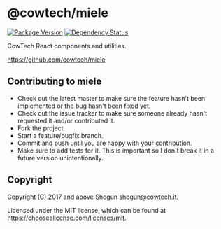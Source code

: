 # @cowtech/miele

[![Package Version](https://img.shields.io/npm/v/@cowtech/miele.svg)](https://npmjs.com/package/@cowtech/miele)
[![Dependency Status](https://img.shields.io/gemnasium/github.com/cowtech/miele.svg)](https://gemnasium.com/github.com/cowtech/miele)

CowTech React components and utilities.

https://github.com/cowtech/miele

## Contributing to miele

- Check out the latest master to make sure the feature hasn't been implemented or the bug hasn't been fixed yet.
- Check out the issue tracker to make sure someone already hasn't requested it and/or contributed it.
- Fork the project.
- Start a feature/bugfix branch.
- Commit and push until you are happy with your contribution.
- Make sure to add tests for it. This is important so I don't break it in a future version unintentionally.

## Copyright

Copyright (C) 2017 and above Shogun <shogun@cowtech.it>.

Licensed under the MIT license, which can be found at https://choosealicense.com/licenses/mit.
